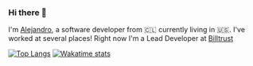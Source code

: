 ### Hi there 👋

I'm [Alejandro](https://www.abaltra.me), a software developer from 🇨🇱 currently living in 🇺🇸. I've worked at several places! Right now I'm a Lead Developer at [Billtrust](https://www.billtrust.com)

[![Top Langs](https://github-readme-stats.vercel.app/api/top-langs/?username=abaltra&layout=compact)](https://github.com/anuraghazra/github-readme-stats)
[![Wakatime stats](https://github-readme-stats.vercel.app/api/wakatime?username=abaltra&layout=compact)](https://github.com/anuraghazra/github-readme-stats)


<!--
**abaltra/abaltra** is a ✨ _special_ ✨ repository because its `README.md` (this file) appears on your GitHub profile.

Here are some ideas to get you started:

- 🔭 I’m currently working on ...
- 🌱 I’m currently learning ...
- 👯 I’m looking to collaborate on ...
- 🤔 I’m looking for help with ...
- 💬 Ask me about ...
- 📫 How to reach me: ...
- 😄 Pronouns: ...
- ⚡ Fun fact: ...
-->
